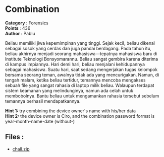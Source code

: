 # Combination

**Category**    : Forensics<br>
**Points**      : 436<br>
**Author**      : Pablu

Beliau memiliki jiwa kepemimpinan yang tinggi. Sejak kecil, beliau dikenal sebagai sosok yang cerdas dan juga pandai berdagang. Pada tahun itu, beliau akhirnya menjadi seorang mahasiswa—tepatnya mahasiswa baru di Institute Teknologi Bonsyomarannu. Beliau sangat gembira karena diterima di kampus impiannya. Hari demi hari, beliau menjalani kehidupannya sebagai mahasiswa. Suatu hari, saat sedang mengerjakan tugas kelompok bersama seorang teman, awalnya tidak ada yang mencurigakan. Namun, di tengah malam, ketika beliau tertidur, temannya mencoba mengakses sebuah file yang sangat rahasia di laptop milik beliau. Walaupun terdapat sistem keamanan yang melindunginya, namun ada celah untuk membobolnya. Bantu beliau untuk mengamankan rahasia tersebut sebelum temannya berhasil mendapatkannya.



**Hint 1:** try combining the device owner's name with his/her data<br>
**Hint 2:** the device owner is Ciro, and the combination password format is year-month-name-date (without-)


## Files : 
 - [chall.zip](./chall.zip)


